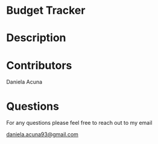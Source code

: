 # Budget Tracker

# Description 

# Contributors 

Daniela Acuna 

# Questions 

For any questions please feel free to reach out to my email

daniela.acuna93@gmail.com
